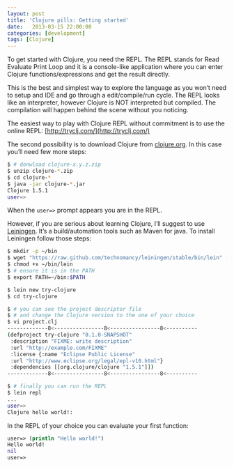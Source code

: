 ```yaml
---
layout: post
title: 'Clojure pills: Getting started'
date:   2013-03-15 22:00:00
categories: [development]
tags: [Clojure]
---
```


To get started with Clojure, you need the REPL. The REPL stands for Read Evaluate Print Loop and it is a console-like application where you can enter Clojure functions/expressions and get the result directly.

This is the best and simplest way to explore the language as you won’t need to setup and IDE and go through a edit/compile/run cycle. The REPL looks like an interpreter, however Clojure is NOT interpreted but compiled. The compilation will happen behind the scene without you noticing.

The easiest way to play with Clojure REPL without commitment is to use the online REPL: [http://tryclj.com/](http://tryclj.com/)

The second possibility is to download Clojure from [clojure.org](http://clojure.org/). In this case you’ll need few more steps:

``` bash
$ # donwload clojure-x.y.z.zip
$ unzip clojure-*.zip
$ cd clojure-*
$ java -jar clojure-*.jar
Clojure 1.5.1
user=>
```

When the `user=>` prompt appears you are in the REPL.

However, if you are serious about learning Clojure, I’ll suggest to use [Leiningen](http://leiningen.org/). It’s a build/automation tools such as Maven for java. To install Leiningen follow those steps:

``` bash
$ mkdir -p ~/bin
$ wget "https://raw.github.com/technomancy/leiningen/stable/bin/lein" -O ~/bin/lein
$ chmod +x ~/bin/lein
$ # ensure it is in the PATH
$ export PATH=~/bin:$PATH

$ lein new try-clojure
$ cd try-clojure

$ # you can see the project descriptor file
$ # and change the Clojure version to the one of your choice
$ vi project.clj
-------------8<----------------8<----------------8<----------
(defproject try-clojure "0.1.0-SNAPSHOT"
 :description "FIXME: write description"
 :url "http://example.com/FIXME"
 :license {:name "Eclipse Public License"
 :url "http://www.eclipse.org/legal/epl-v10.html"}
 :dependencies [[org.clojure/clojure "1.5.1"]])
-------------8<----------------8<----------------8<----------

$ # finally you can run the REPL
$ lein repl
...
user=>
Clojure hello world!:
```

In the REPL of your choice you can evaluate your first function:

``` clojure
user=> (println "Hello world!")
Hello world!
nil
user=>
```
